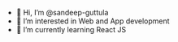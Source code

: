 - 👋 Hi, I’m @sandeep-guttula
- 👀 I’m interested in Web and App development
- 🌱 I’m currently learning React JS
<!-- - 💞️ I’m looking to collaborate on  -->
<!-- - 📫 How to reach me sandeepguttula2002@gmail.com -->

<!---
sandeep-guttula/sandeep-guttula is a ✨ special ✨ repository because its `README.md` (this file) appears on your GitHub profile.
You can click the Preview link to take a look at your changes.
--->
